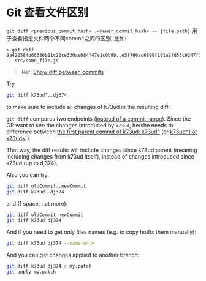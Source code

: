 # Git 查看文件区别


`git diff <previous_commit_hash>..<newer_commit_hash> -- {file_path}` 用于查看指定文件两个不同commit之间的区别, 比如: 

```
> git diff 9a422584b66686b11c20ce330aeb84f47e1c0b9b..e5f766ac6899f191a2fd53c9247f1ee9264886e0 -- src/some_file.js 
```

> Ref: [Show diff between commits](https://stackoverflow.com/questions/3368590/show-diff-between-commits)

Try

```bash
git diff k73ud^..dj374
```

to make sure to include all changes of k73ud in the resulting diff.

`git diff` compares two endpoints ([instead of a commit range](https://stackoverflow.com/a/7256391/6309)). Since the OP want to see the changes introduced by `k73ud`, he/she needs to difference between [the first parent commit of k73ud:  k73ud^](https://stackoverflow.com/a/1956054/6309) (or [k73ud^1 or k73ud~](https://stackoverflow.com/a/2222920/6309) ).

That way, the diff results will include changes since k73ud parent (meaning including changes from k73ud itself), instead of changes introduced since k73ud (up to dj374).

Also you can try:

```bash
git diff oldCommit..newCommit
git diff k73ud..dj374 
```

and (1 space, not more):

```bash
git diff oldCommit newCommit
git diff k73ud dj374
```

And if you need to get only files names (e.g. to copy hotfix them manually):

```bash
git diff k73ud dj374 --name-only
```

And you can get changes applied to another branch:

```bash
git diff k73ud dj374 > my.patch
git apply my.patch
```
